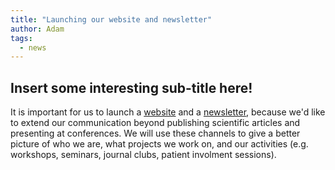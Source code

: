 ```yaml
---
title: "Launching our website and newsletter"
author: Adam
tags:
  - news
---
```


## Insert some interesting sub-title here!

It is important for us to launch a [website](https://hulmanlab.com) and a [newsletter](https://mailchi.mp/rm/hulman-lab-newsletter), 
because we'd like to extend our communication beyond publishing scientific articles and presenting at conferences. 
We will use these channels to give a better picture of who we are, what projects we work on, and our activities 
(e.g. workshops, seminars, journal clubs, patient involment sessions). 
